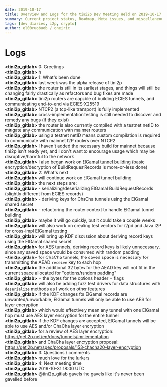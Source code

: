```yaml
---
date: 2019-10-17
title: Overview and Logs for the tini2p Dev Meeting Held on 2019-10-17
summary: Current project status, Roadmap, Meta issues, and miscellaneous
tags: [dev diaries, i2p, crypto]
author: el00ruobuob / oneiric
---
```


# Logs

**\<tini2p\_gitlab>** 0: Greetings    
**\<tini2p\_gitlab>** h  
**\<tini2p\_gitlab>** 1: What's been done  
**\<tini2p\_gitlab>** last week was the alpha release of tini2p  
**\<tini2p\_gitlab>** the router is still in its earliest stages, and things will still be changing fairly drastically as refactors and bug fixes are made  
**\<tini2p\_gitlab>** tini2p routers are capable of building ECIES tunnels, and communicating end-to-end via ECIES-X25519  
**\<tini2p\_gitlab>** NTCP2 (a tcp-like transport) is fully implemented  
**\<tini2p\_gitlab>** cross-implementation testing is still needed to discover and remedy any bugs (if they exist)  
**\<tini2p\_gitlab>** the router is also currently compiled with a testnet netID to mitigate any communication with mainnet routers  
**\<tini2p\_gitlab>** using a testnet netID means custom compilation is required to communicate with mainnet I2P routers over NTCP2  
**\<tini2p\_gitlab>** I haven't added the necessary build for mainnet because tini2p isn't ready yet, and I don't want to encourage usage which may be disruptive/harmful to the network  
**\<tini2p\_gitlab>** I also began work on [ElGamal tunnel building](https://gitlab.com/tini2p/tini2p/commits/elg-tunnel) (basic encryption/decryption of BuildRequestRecords is more-or-less done)  
**\<tini2p\_gitlab>** 2: What's next  
**\<tini2p\_gitlab>** will continue work on ElGamal tunnel building  
**\<tini2p\_gitlab>** the next steps are:  
**\<tini2p\_gitlab>** - serializing/deserializing ElGamal BuildRequestRecords (slightly different from ECIES records)  
**\<tini2p\_gitlab>** - deriving keys for ChaCha tunnels using the ElGamal shared secret  
**\<tini2p\_gitlab>** - refactoring the router context to handle ElGamal tunnel building  
**\<tini2p\_gitlab>** maybe it will go quickly, but it could take a couple weeks  
**\<tini2p\_gitlab>** will also work on creating test vectors for i2pd and Java I2P for cross-impl ElGamal testing  
**\<tini2p\_gitlab>** will bring up KDF discussion about deriving record keys using the ElGamal shared secret  
**\<tini2p\_gitlab>** for AES tunnels, deriving record keys is likely unnecessary, since any saved space would be consumed with random padding  
**\<tini2p\_gitlab>** for ChaCha tunnels, the saved space is necessary for transmitting the AEAD `receive` key to each hop  
**\<tini2p\_gitlab>** the additional 32 bytes for the AEAD key will not fit in the current space allocated for "options/random padding"  
**\<tini2p\_gitlab>** + the bytes for the options header + flags  
**\<tini2p\_gitlab>** will also be adding fuzz test drivers for data structures with `deserialize` methods as I work on other features  
**\<tini2p\_gitlab>** if the KDF changes for ElGamal records are unwanted/unworkable, ElGamal tunnels will only be able to use AES for layer encryption  
**\<tini2p\_gitlab>** which would effectively mean any tunnel with one ElGamal hop must use AES layer encryption for the entire tunnel  
**\<tini2p\_gitlab>** if the KDF changes are accepted, ElGamal tunnels will be able to use AES and/or ChaCha layer encryption  
**\<tini2p\_gitlab>** for a review of AES layer encryption: https://geti2p.net/en/docs/tunnels/implementation  
**\<tini2p\_gitlab>** and ChaCha layer encryption proposal: https://geti2p.net/spec/proposals/153-chacha20-layer-encryption  
**\<tini2p\_gitlab>** 3: Questions / comments  
**\<tini2p\_gitlab>** much love for the lurkers  
**\<tini2p\_gitlab>** 4: Next meeting time  
**\<tini2p\_gitlab>** 2019-10-31 18:00 UTC  
**\<tini2p\_gitlab>** @tini2p\_gitlab gavels the gavels like it's never been gavelled before  
